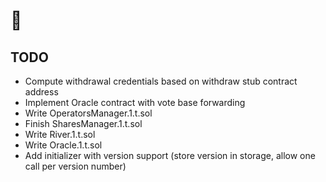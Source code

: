 # 🌊

## TODO

- Compute withdrawal credentials based on withdraw stub contract address
- Implement Oracle contract with vote base forwarding
- Write OperatorsManager.1.t.sol
- Finish SharesManager.1.t.sol
- Write River.1.t.sol
- Write Oracle.1.t.sol
- Add initializer with version support (store version in storage, allow one call per version number)